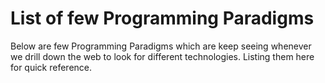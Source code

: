 # List of few Programming Paradigms

Below are few Programming Paradigms which are keep seeing whenever we drill down the web to look for different technologies. Listing them here for quick reference.



